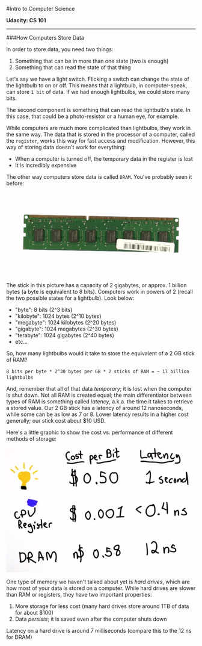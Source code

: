 #Intro to Computer Science

**Udacity: CS 101**

---

###How Computers Store Data

In order to store data, you need two things:

1. Something that can be in more than one state (two is enough)
2. Something that can read the state of that thing

Let's say we have a light switch. Flicking a switch can change the state of the lightbulb to on or off. This means that a lightbulb, in computer-speak, can store `1 bit` of data. If we had enough lightbulbs, we could store many bits.

The second component is something that can read the lightbulb's state. In this case, that could be a photo-resistor or a human eye, for example.

While computers are much more complicated than lightbulbs, they work in the same way. The data that is stored in the processor of a computer, called the `register`, works this way for fast access and modification. However, this way of storing data doesn't work for everything:

* When a computer is turned off, the temporary data in the register is lost
* It is incredibly expensive

The other way computers store data is called `DRAM`. You've probably seen it before:

![ram](../img/ram.png)

The stick in this picture has a capacity of 2 gigabytes, or approx. 1 billion bytes (a byte is equivalent to 8 bits). Computers work in powers of 2 (recall the two possible states for a lightbulb). Look below:

* "byte": 8 bits (2^3 bits)
* "kilobyte": 1024 bytes (2^10 bytes)
* "megabyte": 1024 kilobytes (2^20 bytes)
* "gigabyte": 1024 megabytes (2^30 bytes)
* "terabyte": 1024 gigabytes (2^40 bytes)
* etc...

So, how many lightbulbs would it take to store the equivalent of a 2 GB stick of RAM?

	8 bits per byte * 2^30 bytes per GB * 2 sticks of RAM = ~ 17 billion lightbulbs
	
And, remember that all of that data *temporary*; it is lost when the computer is shut down. Not all RAM is created equal; the main differentiator between types of RAM is something called *latency*, a.k.a. the time it takes to retrieve a stored value. Our 2 GB stick has a latency of around 12 nanoseconds, while some can be as low as 7 or 8. Lower latency results in a higher cost generally; our stick cost about $10 USD.

Here's a little graphic to show the cost vs. performance of different methods of storage:

![cost-performance](../img/cost-of-storage.png)

One type of memory we haven't talked about yet is *hard drives*, which are how most of your data is stored on a computer. While hard drives are slower than RAM or registers, they have two important properties:

1. More storage for less cost (many hard drives store around 1TB of data for about $100)
2. Data *persists*; it is saved even after the computer shuts down

Latency on a hard drive is around 7 milliseconds (compare this to the 12 ns for DRAM)